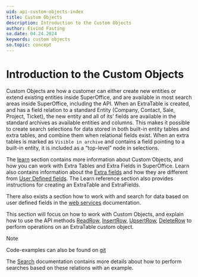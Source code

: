 ```yaml
---
uid: api-custom-objects-index
title: Custom Objects
description: Introduction to the Custom Objects
author: Eivind Fasting
so.date: 04.24.2024
keywords: custom objects
so.topic: concept
---
```


# Introduction to the Custom Objects

Custom Objects are how a customer can either create new entities or extend existing entities inside SuperOffice, and are available in most search areas inside SuperOffice, including the API. When an ExtraTable is created, and has a field relation to a standard Entity (Company, Contact, Sale, Project, Ticket), the new entity and all of its' fields are available in the standard archives as available entities and columns. This makes it possible to create search selections for data stored in both built-in entity tables and extra tables, and combine them when relational fields exist. When an extra tables is marked as `Visible in archive` and contains a field pointing to a built-in entity, it is included as a “top-level” node in selections.

The [learn][1] section contains more information about Custom Objects, and how you can work with Extra Tables and Extra Fields in SuperOffice. Learn also contains information about the [Extra fields][7] and how they are different from [User Defined fields][6]. The Learn reference section also provides instructions for creating an ExtraTable and ExtraFields.

There also exists a section how to work with and search for data based on user defined fields in the [web services][10] documentation.

This section will focus on how to work with Custom Objects, and explain how to use the API methods [ReadRow][2], [InsertRow][3], [UpsertRow][4], [DeleteRow][5] to perform operations on an ExtraTable custom object.

> [!NOTE]
> Code-examples can also be found on [git][9]

The [Search][8] documentation contains more details about how to perform searches based on these relations with an example.

<!-- Referenced links -->
[1]: ../../custom-objects/overview.md
[2]: ./howto/custom-objects-ReadRow.md
[3]: ./howto/custom-objects-InsertRow.md
[4]: ./howto/custom-objects-Update.md
[5]: ./howto/custom-objects-DeleteRow.md
[6]: ../../custom-objects/learn/udef.md
[7]: ../../custom-objects/extra-field/index.md
[8]: ./howto/custom-objects-Search.md
[9]: https://github.com/SuperOffice/RESTful-HTTP-Queries/blob/environmentSettings/src/CustomObjects.http
[10]: ../web-services/howto/custom-objects/index.md

<!-- Referenced images -->
